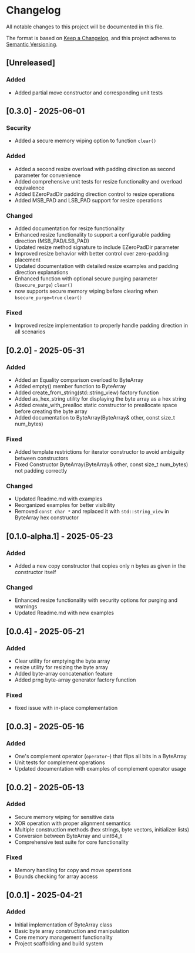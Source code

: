 # Changelog
All notable changes to this project will be documented in this file.

The format is based on [Keep a Changelog](https://keepachangelog.com/en/1.0.0/),
and this project adheres to [Semantic Versioning](https://semver.org/spec/v2.0.0.html).


## [Unreleased]

### Added
- Added partial move constructor and corresponding unit tests


## [0.3.0] - 2025-06-01

### Security
- Added a secure memory wiping option to function `clear()`

### Added
- Added a second resize overload with padding direction as second parameter for convenience
- Added comprehensive unit tests for resize functionality and overload equivalence
- Added EZeroPadDir padding direction control to resize operations
- Added MSB_PAD and LSB_PAD support for resize operations

### Changed
- Added documentation for resize functionality
- Enhanced resize functionality to support a configurable padding direction (MSB_PAD/LSB_PAD)
- Updated resize method signature to include EZeroPadDir parameter
- Improved resize behavior with better control over zero-padding placement
- Updated documentation with detailed resize examples and padding direction explanations
- Enhanced function with optional secure purging parameter (`bsecure_purge`) `clear()`
- now supports secure memory wiping before clearing when `bsecure_purge=true` `clear()`


### Fixed
- Improved resize implementation to properly handle padding direction in all scenarios

## [0.2.0] - 2025-05-31

### Added
- Added an Equality comparison overload to ByteArray
- Added empty() member function to ByteArray
- Added create_from_string(std::string_view) factory function
- Added as_hex_string utility for displaying the byte array as a hex string
- Added create_with_prealloc static constructor to preallocate space before creating the byte array
- Added documentation to ByteArray(ByteArray& other, const size_t num_bytes)


### Fixed
- Added template restrictions for iterator constructor to avoid ambiguity between constructors
- Fixed Constructor ByteArray(ByteArray& other, const size_t num_bytes) not padding correctly


### Changed
- Updated Readme.md with examples
- Reorganized examples for better visibility
- Removed `const char *` and replaced it with `std::string_view` in ByteArray hex constructor




## [0.1.0-alpha.1] - 2025-05-23

### Added
- Added a new copy constructor that copies only n bytes as given in the constructor itself

### Changed
- Enhanced resize functionality with security options for purging and warnings
- Updated Readme.md with new examples


## [0.0.4] - 2025-05-21

### Added
- Clear utility for emptying the byte array
- resize utility for resizing the byte array
- Added byte-array concatenation feature
- Added prng byte-array generator factory function

### Fixed
- fixed issue with in-place complementation

## [0.0.3] - 2025-05-16

### Added
- One's complement operator (`operator~`) that flips all bits in a ByteArray
- Unit tests for complement operations
- Updated documentation with examples of complement operator usage

## [0.0.2] - 2025-05-13

### Added
- Secure memory wiping for sensitive data
- XOR operation with proper alignment semantics
- Multiple construction methods (hex strings, byte vectors, initializer lists)
- Conversion between ByteArray and uint64_t
- Comprehensive test suite for core functionality

### Fixed
- Memory handling for copy and move operations
- Bounds checking for array access

## [0.0.1] - 2025-04-21

### Added
- Initial implementation of ByteArray class
- Basic byte array construction and manipulation
- Core memory management functionality
- Project scaffolding and build system